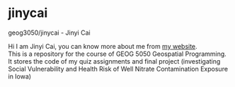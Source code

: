 # jinycai
geog3050/jinycai - Jinyi Cai

Hi I am Jinyi Cai, you can know more about me from [my website](https://cjycathy.github.io/). <br>
This is a repository for the course of GEOG 5050 Geospatial Programming. It stores the code of my quiz assignments and final project (investigating Social Vulnerability and Health Risk of Well Nitrate Contamination Exposure in Iowa)